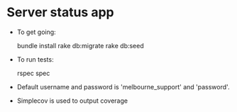 # Server status app

* To get going:

    bundle install
    rake db:migrate
    rake db:seed

* To run tests:

    rspec spec

* Default username and password is 'melbourne_support' and 'password'.
* Simplecov is used to output coverage
